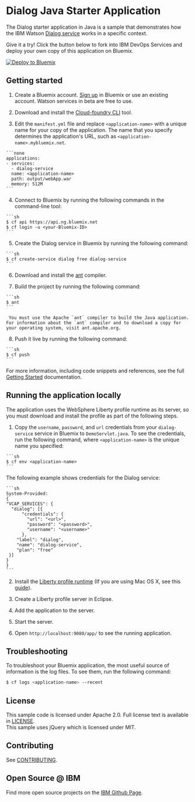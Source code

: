 # Dialog Java Starter Application

  The Dialog starter application in Java is a sample that demonstrates how the IBM Watson [Dialog service][service_url] works in a specific context.

Give it a try! Click the button below to fork into IBM DevOps Services and deploy your own copy of this application on Bluemix.

[![Deploy to Bluemix](https://bluemix.net/deploy/button.png)](https://bluemix.net/deploy?repository=https://github.com/watson-developer-cloud/dialog-java)

## Getting started

  1. Create a Bluemix account. [Sign up][sign_up] in Bluemix or use an existing account. Watson services in beta are free to use.

  2. Download and install the [Cloud-foundry CLI][cloud_foundry] tool.

  3. Edit the `manifest.yml` file and replace `<application-name>` with a unique name for your copy of the application. The name that you specify determines the application's URL, such as `<application-name>.mybluemix.net`.

    ```none
    applications:
    - services:
      - dialog-service
      name: <application-name>
      path: output/webApp.war
      memory: 512M
    ```

  4. Connect to Bluemix by running the following commands in the command-line tool:

    ```sh
    $ cf api https://api.ng.bluemix.net
    $ cf login -u <your-Bluemix-ID>
    ```

  5. Create the Dialog service in Bluemix by running the following command:

    ```sh
    $ cf create-service dialog free dialog-service
    ```

  6. Download and install the [ant][ant] compiler.

  7. Build the project by running the following command:

    ```sh
    $ ant
    ```
  
     You must use the Apache `ant` compiler to build the Java application. For information about the `ant` compiler and to download a copy for your operating system, visit ant.apache.org.

  8. Push it live by running the following command:

    ```sh
    $ cf push
    ```
For more information, including code snippets and references, see the full [Getting Started][getting_started] documentation.

## Running the application locally

  The application uses the WebSphere Liberty profile runtime as its server,
  so you must download and install the profile as part of the following steps.

  1. Copy the `username`, `password`, and `url` credentials from your `dialog-service` service in Bluemix to `DemoServlet.java`. To see the credentials, run the following command, where `<application-name>` is the unique name you specified:
  
    ```sh
    $ cf env <application-name>
    ```
   The following example shows credentials for the Dialog service:

    ```sh
    System-Provided:
    {
    "VCAP_SERVICES": {
      "dialog": [{
          "credentials": {
            "url": "<url>",
            "password": "<password>",
            "username": "<username>"
          },
        "label": "dialog",
        "name": "dialog-service",
        "plan": "free"
     }]
    }
    }
    ```
  2. Install the [Liberty profile runtime][liberty] (If you are using Mac OS X, see this [guide][liberty_mac]).

  3. Create a Liberty profile server in Eclipse.

  4. Add the application to the server.

  5. Start the server.

  6. Open `http://localhost:9080/app/` to see the running application.

## Troubleshooting

  To troubleshoot your Bluemix application, the most useful source of
  information is the log files. To see them, run the following command:

  ```sh
  $ cf logs <application-name> --recent
  ```

## License

  This sample code is licensed under Apache 2.0. Full license text is available in [LICENSE](LICENSE).  
  This sample uses jQuery which is licensed under MIT.
## Contributing

  See [CONTRIBUTING](CONTRIBUTING.md).

## Open Source @ IBM

  Find more open source projects on the
  [IBM Github Page](http://ibm.github.io/).

[service_url]: http://www.ibm.com/smarterplanet/us/en/ibmwatson/developercloud/dialog.html
[cloud_foundry]: https://github.com/cloudfoundry/cli
[getting_started]: http://www.ibm.com/smarterplanet/us/en/ibmwatson/developercloud/doc/getting_started/
[sign_up]: https://apps.admin.ibmcloud.com/manage/trial/bluemix.html?cm_mmc=WatsonDeveloperCloud-_-LandingSiteGetStarted-_-x-_-CreateAnAccountOnBluemixCLI
[liberty]: https://developer.ibm.com/wasdev/downloads/
[liberty_mac]: http://www.stormacq.com/how-to-install-websphere-8-5-liberty-profile-on-mac/
[ant]: http://ant.apache.org/bindownload.cgi
